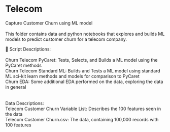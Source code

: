 # Telecom<br>
Capture Customer Churn using ML model
<br><br>
This folder contains data and python notebooks that explores and builds ML models to predict customer churn for a telecom company.

👀 Script Descriptions:<br><br>
Churn Telecom PyCaret:  Tests, Selects, and Builds a ML model using the PyCaret methods<br>
Churn Telecom Standard ML:  Builds and Tests a ML model using standard ML sci-kit learn methods and models for comparison to PyCaret<br>
Churn EDA:  Some additional EDA performed on the data, exploring the data in general<br>
<br><br>
Data Descriptions:<br>
Telecom Customer Churn Variable List:  Describes the 100 features seen in the data<br>
Telecom Customer Churn.csv:  The data, containing 100,000 records with 100 features<br>
